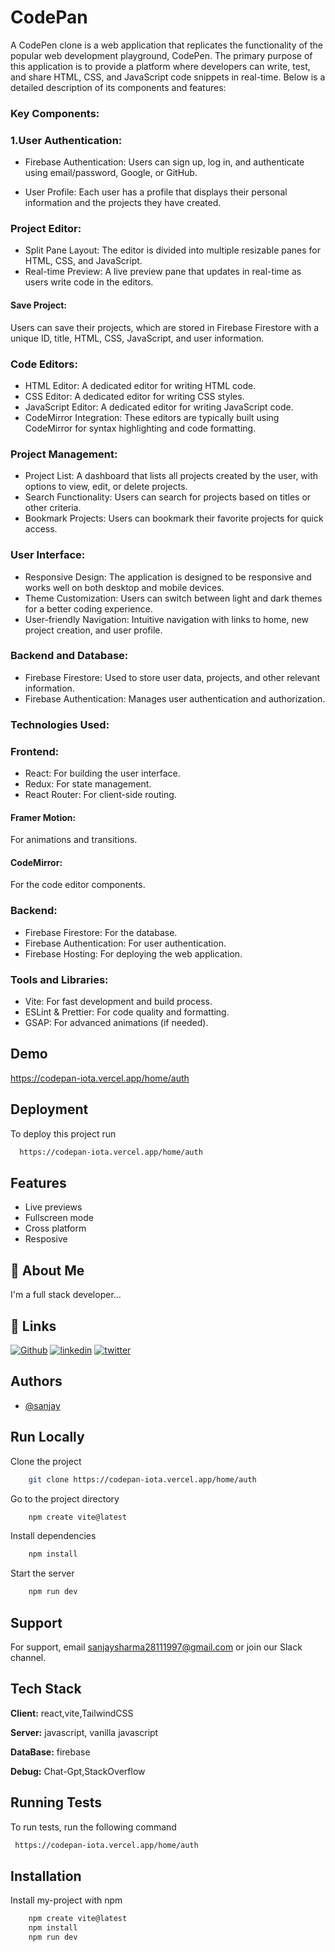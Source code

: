 
# CodePan 

A CodePen clone is a web application that replicates the functionality of the popular web development playground, CodePen. The primary purpose of this application is to provide a platform where developers can write, test, and share HTML, CSS, and JavaScript code snippets in real-time. Below is a detailed description of its components and features:

### Key Components:
### 1.User Authentication:

- Firebase Authentication:
    Users can sign up, log in, and authenticate using email/password, Google, or GitHub.

- User Profile:
    Each user has a profile that displays their personal information and the projects they have created.

### Project Editor:
- Split Pane Layout:
    The editor is divided into multiple resizable panes for HTML, CSS, and JavaScript.
- Real-time Preview:
    A live preview pane that updates in real-time as users write code in the editors.
#### Save Project:
Users can save their projects, which are stored in Firebase Firestore with a unique ID, title, HTML, CSS, JavaScript, and user information.

### Code Editors:
- HTML Editor:
    A dedicated editor for writing HTML code.
- CSS Editor: 
    A dedicated editor for writing CSS styles.
- JavaScript Editor:
    A dedicated editor for writing JavaScript code.
- CodeMirror Integration:
    These editors are typically built using CodeMirror for syntax highlighting and code formatting.

### Project Management:

- Project List:
    A dashboard that lists all projects created by the user, with options to view, edit, or delete projects.
- Search Functionality:
    Users can search for projects based on titles or other criteria.
- Bookmark Projects: 
    Users can bookmark their favorite projects for quick access.

### User Interface:
- Responsive Design:
    The application is designed to be responsive and works well on both desktop and mobile devices.
- Theme Customization:
    Users can switch between light and dark themes for a better coding experience.
- User-friendly Navigation: 
    Intuitive navigation with links to home, new project creation, and user profile.

### Backend and Database:
- Firebase Firestore: 
    Used to store user data, projects, and other relevant information.
- Firebase Authentication:
    Manages user authentication and authorization.

### Technologies Used:

### Frontend:

- React: 
    For building the user interface.
- Redux:
    For state management.
- React Router: 
    For client-side routing.
#### Framer Motion:
For animations and transitions.
#### CodeMirror:
 For the code editor components.

### Backend:

- Firebase Firestore: 
    For the database.
- Firebase Authentication:
    For user authentication.
- Firebase Hosting:
    For deploying the web application.

### Tools and Libraries:

- Vite:
    For fast development and build process.
- ESLint & Prettier:
    For code quality and formatting.
- GSAP:
    For advanced animations (if needed).
## Demo



https://codepan-iota.vercel.app/home/auth
## Deployment

To deploy this project run

```bash
  https://codepan-iota.vercel.app/home/auth
```


## Features


- Live previews
- Fullscreen mode
- Cross platform
- Resposive

## 🚀 About Me
I'm a full stack developer...


## 🔗 Links
[![Github](https://img.shields.io/badge/my_portfolio-000?style=for-the-badge&logo=ko-fi&logoColor=white)](https://github.com/sanjay-lgtm)
[![linkedin](https://img.shields.io/badge/linkedin-0A66C2?style=for-the-badge&logo=linkedin&logoColor=white)](http://linkedin.com/in/sanjay-lgtm/)
[![twitter](https://img.shields.io/badge/twitter-1DA1F2?style=for-the-badge&logo=twitter&logoColor=white)](https://twitter.com/SanjayS81267420)


## Authors

- [@sanjay](https://github.com/sanjay-lgtm)


## Run Locally

Clone the project

```bash
    git clone https://codepan-iota.vercel.app/home/auth
```

Go to the project directory

```bash
    npm create vite@latest
```

Install dependencies

```bash
    npm install
```

Start the server

```bash
    npm run dev
```


## Support

For support, email sanjaysharma28111997@gmail.com or join our Slack channel.


## Tech Stack

**Client:** react,vite,TailwindCSS

**Server:** javascript, vanilla javascript

**DataBase:** firebase 

**Debug:** Chat-Gpt,StackOverflow

## Running Tests

To run tests, run the following command

```bash
 https://codepan-iota.vercel.app/home/auth
```


## Installation

Install my-project with npm

```bash
    npm create vite@latest
    npm install
    npm run dev
```
    
